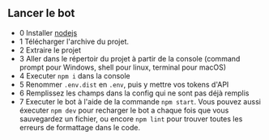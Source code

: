 ## Lancer le bot

- 0 Installer [nodejs](https://nodejs.org/fr/)
- 1 Télécharger l'archive du projet.
- 2 Extraire le projet
- 3 Aller dans le répertoir du projet à partir de la console (command prompt pour Windows, shell pour linux, terminal pour macOS)
- 4 Executer `npm i` dans la console
- 5 Renommer `.env.dist` en `.env`, puis y mettre vos tokens d'API
- 6 Remplissez les champs dans la config qui ne sont pas déjà remplis
- 7 Executer le bot à l'aide de la commande `npm start`. Vous pouvez aussi éxecuter `npm dev` pour recharger le bot a chaque fois que vous sauvegardez un fichier, ou encore `npm lint` pour trouver toutes les erreurs de formattage dans le code.
